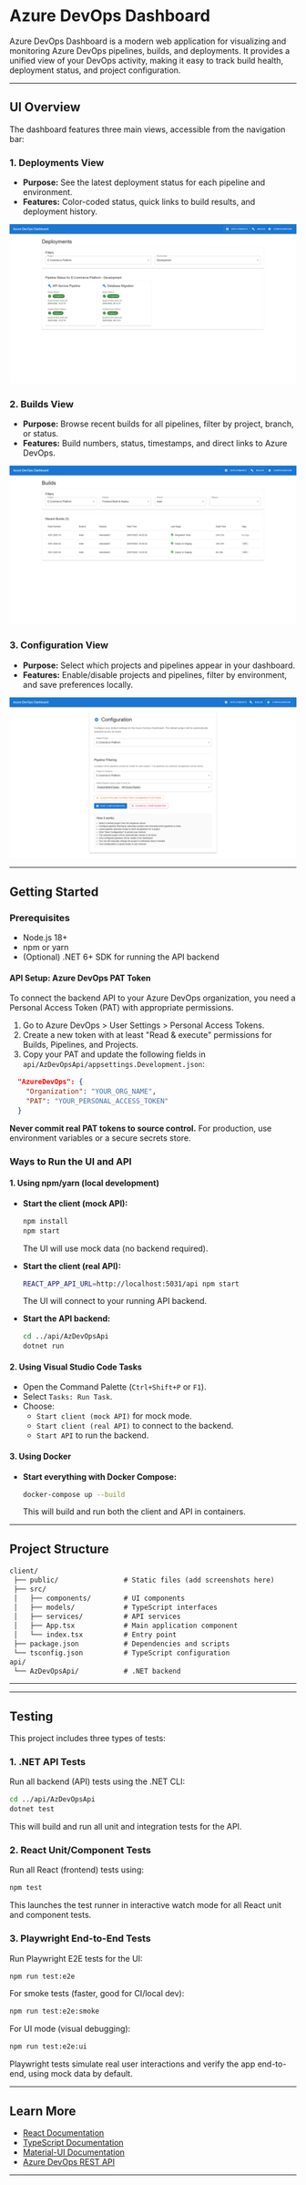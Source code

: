 # Azure DevOps Dashboard

Azure DevOps Dashboard is a modern web application for visualizing and monitoring Azure DevOps pipelines, builds, and deployments. It provides a unified view of your DevOps activity, making it easy to track build health, deployment status, and project configuration.

---

## UI Overview

The dashboard features three main views, accessible from the navigation bar:

### 1. Deployments View
- **Purpose:** See the latest deployment status for each pipeline and environment.
- **Features:** Color-coded status, quick links to build results, and deployment history.

![Deployments View Screenshot](client\screenshots\deployments-view.png)

### 2. Builds View
- **Purpose:** Browse recent builds for all pipelines, filter by project, branch, or status.
- **Features:** Build numbers, status, timestamps, and direct links to Azure DevOps.

![Builds View Screenshot](client\screenshots/builds-view.png)

### 3. Configuration View
- **Purpose:** Select which projects and pipelines appear in your dashboard.
- **Features:** Enable/disable projects and pipelines, filter by environment, and save preferences locally.

![Configuration View Screenshot](client\screenshots/configuration-view.png)

---

## Getting Started


### Prerequisites

- Node.js 18+
- npm or yarn
- (Optional) .NET 6+ SDK for running the API backend

#### API Setup: Azure DevOps PAT Token

To connect the backend API to your Azure DevOps organization, you need a Personal Access Token (PAT) with appropriate permissions.

1. Go to Azure DevOps > User Settings > Personal Access Tokens.
2. Create a new token with at least "Read & execute" permissions for Builds, Pipelines, and Projects.
3. Copy your PAT and update the following fields in `api/AzDevOpsApi/appsettings.Development.json`:

```json
  "AzureDevOps": {
    "Organization": "YOUR_ORG_NAME",
    "PAT": "YOUR_PERSONAL_ACCESS_TOKEN"
  }
```

**Never commit real PAT tokens to source control.**
For production, use environment variables or a secure secrets store.

### Ways to Run the UI and API

#### 1. Using npm/yarn (local development)

- **Start the client (mock API):**
  ```bash
  npm install
  npm start
  ```
  The UI will use mock data (no backend required).

- **Start the client (real API):**
  ```bash
  REACT_APP_API_URL=http://localhost:5031/api npm start
  ```
  The UI will connect to your running API backend.

- **Start the API backend:**
  ```bash
  cd ../api/AzDevOpsApi
  dotnet run
  ```

#### 2. Using Visual Studio Code Tasks

- Open the Command Palette (`Ctrl+Shift+P` or `F1`).
- Select `Tasks: Run Task`.
- Choose:
  - `Start client (mock API)` for mock mode.
  - `Start client (real API)` to connect to the backend.
  - `Start API` to run the backend.

#### 3. Using Docker

- **Start everything with Docker Compose:**
  ```bash
  docker-compose up --build
  ```
  This will build and run both the client and API in containers.

---

## Project Structure

```
client/
 ├── public/                # Static files (add screenshots here)
 ├── src/
 │   ├── components/        # UI components
 │   ├── models/            # TypeScript interfaces
 │   ├── services/          # API services
 │   ├── App.tsx            # Main application component
 │   └── index.tsx          # Entry point
 ├── package.json           # Dependencies and scripts
 └── tsconfig.json          # TypeScript configuration
api/
 └── AzDevOpsApi/           # .NET backend
```

---


---

## Testing

This project includes three types of tests:

### 1. .NET API Tests

Run all backend (API) tests using the .NET CLI:

```bash
cd ../api/AzDevOpsApi
dotnet test
```
This will build and run all unit and integration tests for the API.

### 2. React Unit/Component Tests

Run all React (frontend) tests using:

```bash
npm test
```
This launches the test runner in interactive watch mode for all React unit and component tests.

### 3. Playwright End-to-End Tests

Run Playwright E2E tests for the UI:

```bash
npm run test:e2e
```
For smoke tests (faster, good for CI/local dev):
```bash
npm run test:e2e:smoke
```
For UI mode (visual debugging):
```bash
npm run test:e2e:ui
```
Playwright tests simulate real user interactions and verify the app end-to-end, using mock data by default.

---

## Learn More

- [React Documentation](https://reactjs.org/)
- [TypeScript Documentation](https://www.typescriptlang.org/)
- [Material-UI Documentation](https://mui.com/)
- [Azure DevOps REST API](https://learn.microsoft.com/en-us/rest/api/azure/devops/)

---